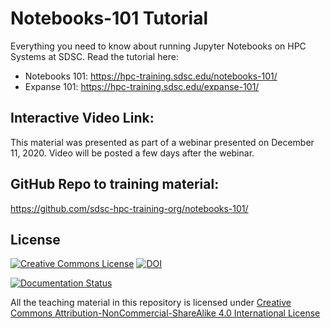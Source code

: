 
# Notebooks-101 Tutorial


Everything you need to know about running Jupyter Notebooks on HPC Systems at SDSC.
Read the tutorial here: 
* Notebooks 101: https://hpc-training.sdsc.edu/notebooks-101/
* Expanse 101:   https://hpc-training.sdsc.edu/expanse-101/

## Interactive Video Link:
This material was presented as part of a webinar presented on December 11, 2020.
Video will be posted a few days after the webinar.

## GitHub Repo to training material:
https://github.com/sdsc-hpc-training-org/notebooks-101/

## License

<a rel="license" href="http://creativecommons.org/licenses/by-nc-sa/4.0/"><img alt="Creative Commons License" style="border-width:0" src="https://i.creativecommons.org/l/by-nc-sa/4.0/80x15.png" /></a>
[![DOI](https://zenodo.org/badge/DOI/10.5281/zenodo.3478666.svg)](https://doi.org/10.5281/zenodo.3478666)

[![Documentation Status](https://readthedocs.org/projects/comet-notebooks-101/badge/?version=latest)](https://comet-notebooks-101.readthedocs.io/)

All the teaching material in this repository is licensed under [Creative Commons Attribution-NonCommercial-ShareAlike 4.0 International License](https://creativecommons.org/licenses/by-nc-sa/4.0/)
